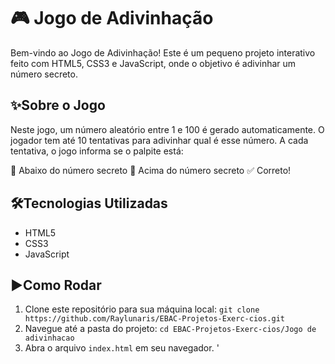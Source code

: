 # 🎮 Jogo de Adivinhação

Bem-vindo ao Jogo de Adivinhação!
Este é um pequeno projeto interativo feito com HTML5, CSS3 e JavaScript, onde o objetivo é adivinhar um número secreto.

## ✨Sobre o Jogo
Neste jogo, um número aleatório entre 1 e 100 é gerado automaticamente.
O jogador tem até 10 tentativas para adivinhar qual é esse número.
A cada tentativa, o jogo informa se o palpite está:

🔻 Abaixo do número secreto
🔺 Acima do número secreto
✅ Correto!

## 🛠️Tecnologias Utilizadas
- HTML5
- CSS3
- JavaScript

## ▶️Como Rodar

1. Clone este repositório para sua máquina local:
   `git clone https://github.com/Raylunaris/EBAC-Projetos-Exerc-cios.git`
2. Navegue até a pasta do projeto:
   `cd EBAC-Projetos-Exerc-cios/Jogo de adivinhacao`
3. Abra o arquivo `index.html` em seu navegador.
'
